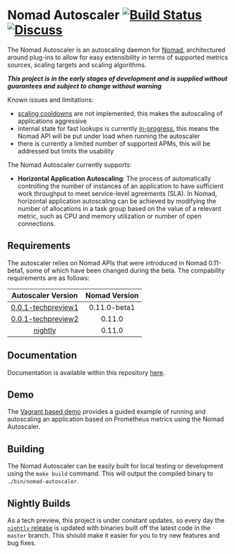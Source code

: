 # Nomad Autoscaler [![Build Status](https://circleci.com/gh/hashicorp/nomad-autoscaler.svg?style=svg)](https://circleci.com/gh/hashicorp/nomad-autoscaler) [![Discuss](https://img.shields.io/badge/discuss-nomad-00BC7F?style=flat)](https://discuss.hashicorp.com/c/nomad)

The Nomad Autoscaler is an autoscaling daemon for [Nomad](https://nomadproject.io/), architectured around plug-ins to allow for easy extensibility in terms of supported metrics sources, scaling targets and scaling algorithms.

***This project is in the early stages of development and is supplied without guarantees and subject to change without warning***

Known issues and limitations:
 * [scaling cooldowns](https://github.com/hashicorp/nomad-autoscaler/issues/12) are not implemented, this makes the autoscaling of applications aggressive
 * internal state for fast lookups is currently [in-progress](https://github.com/hashicorp/nomad-autoscaler/pull/30), this means the Nomad API will be put under load when running the autoscaler
 * there is currently a limited number of supported APMs, this will be addressed but limits the usability

The Nomad Autoscaler currently supports:
* **Horizontal Application Autoscaling**: The process of automatically controlling the number of instances of an application to have sufficient work throughput to meet service-level agreements (SLA). In Nomad, horizontal application autoscaling can be achieved by modifying the number of allocations in a task group based on the value of a relevant metric, such as CPU and memory utilization or number of open connections.

## Requirements

The autoscaler relies on Nomad APIs that were introduced in Nomad 0.11-beta1, some of which have been changed during the beta.
The compability requirements are as follows:

|                                     Autoscaler Version                                    | Nomad Version |
|:-----------------------------------------------------------------------------------------:|:-------------:|
| [0.0.1-techpreview1](https://releases.hashicorp.com/nomad-autoscaler/0.0.1-techpreview1/) | 0.11.0-beta1  |
| [0.0.1-techpreview2](https://releases.hashicorp.com/nomad-autoscaler/0.0.1-techpreview2/) |    0.11.0     |
| [nightly](https://github.com/hashicorp/nomad-autoscaler/releases/tag/nightly)             |    0.11.0     |

## Documentation
Documentation is available within this repository [here](./docs/README.md).

## Demo
The [Vagrant based demo](./demo/vagrant/README.md) provides a guided example of running and autoscaling an application based on Prometheus metrics using the Nomad Autoscaler.

## Building
The Nomad Autoscaler can be easily built for local testing or development using the `make build` command. This will output the compiled binary to `./bin/nomad-autoscaler`.

## Nightly Builds

As a tech preview, this project is under constant updates, so every day the [`nightly` release](https://github.com/hashicorp/nomad-autoscaler/releases/tag/nightly) is updated with binaries built off the latest code in the `master` branch. This should make it easier for you to try new features and bug fixes.
